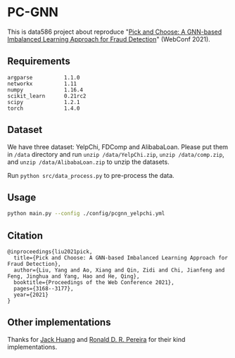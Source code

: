 # PC-GNN

This is data586 project about reproduce  "[Pick and Choose: A GNN-based Imbalanced Learning Approach for Fraud Detection](https://dl.acm.org/doi/abs/10.1145/3442381.3449989)" (WebConf 2021).


## Requirements

```
argparse          1.1.0
networkx          1.11
numpy             1.16.4
scikit_learn      0.21rc2
scipy             1.2.1
torch             1.4.0
```

## Dataset

We have three dataset: YelpChi, FDComp and AlibabaLoan. Please put them in `/data` directory and run `unzip /data/YelpChi.zip`, `unzip /data/comp.zip`, and `unzip /data/AlibabaLoan.zip` to unzip the datasets.

Run `python src/data_process.py` to pre-process the data.


## Usage

```sh
python main.py --config ./config/pcgnn_yelpchi.yml
```

## Citation

```
@inproceedings{liu2021pick,
  title={Pick and Choose: A GNN-based Imbalanced Learning Approach for Fraud Detection},
  author={Liu, Yang and Ao, Xiang and Qin, Zidi and Chi, Jianfeng and Feng, Jinghua and Yang, Hao and He, Qing},
  booktitle={Proceedings of the Web Conference 2021},
  pages={3168--3177},
  year={2021}
}
```

## Other implementations

Thanks for [Jack Huang](https://github.com/f26401004/PC-GNN) and [Ronald D. R. Pereira](https://github.com/ronaldpereira/pick-and-choose-gnn) for their kind implementations.
